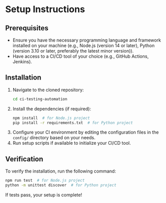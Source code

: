 # Setup Instructions

## Prerequisites
- Ensure you have the necessary programming language and framework installed on your machine (e.g., Node.js (version 14 or later), Python (version 3.10 or later, preferably the latest minor version)).
- Have access to a CI/CD tool of your choice (e.g., GitHub Actions, Jenkins).

## Installation
1. Navigate to the cloned repository:
   ```bash
   cd ci-testing-automation
   ```
2. Install the dependencies (if required):
   ```bash
   npm install  # for Node.js project
   pip install -r requirements.txt  # for Python project
   ```
3. Configure your CI environment by editing the configuration files in the `config/` directory based on your needs.
4. Run setup scripts if available to initialize your CI/CD tool.

## Verification
To verify the installation, run the following command:
```bash
npm run test  # for Node.js project
python -m unittest discover  # for Python project
```

If tests pass, your setup is complete!